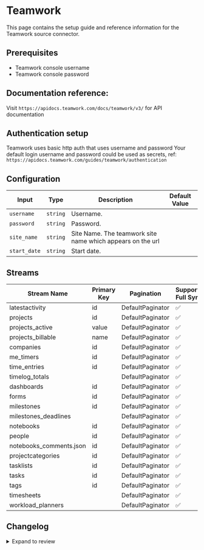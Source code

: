 # Teamwork

This page contains the setup guide and reference information for the Teamwork source connector.

## Prerequisites

- Teamwork console username
- Teamwork console password

## Documentation reference:
Visit `https://apidocs.teamwork.com/docs/teamwork/v3/` for API documentation

## Authentication setup

Teamwork uses basic http auth that uses username and password
Your default login username and password could be used as secrets, ref: `https://apidocs.teamwork.com/guides/teamwork/authentication`


## Configuration

| Input | Type | Description | Default Value |
|-------|------|-------------|---------------|
| `username` | `string` | Username.  |  |
| `password` | `string` | Password.  |  |
| `site_name` | `string` | Site Name. The teamwork site name which appears on the url |  |
| `start_date` | `string` | Start date.  |  |

## Streams
| Stream Name | Primary Key | Pagination | Supports Full Sync | Supports Incremental |
|-------------|-------------|------------|---------------------|----------------------|
| latestactivity | id | DefaultPaginator | ✅ |  ✅  |
| projects | id | DefaultPaginator | ✅ |  ✅  |
| projects_active | value | DefaultPaginator | ✅ |  ❌  |
| projects_billable | name | DefaultPaginator | ✅ |  ❌  |
| companies | id | DefaultPaginator | ✅ |  ✅  |
| me_timers | id | DefaultPaginator | ✅ |  ✅  |
| time_entries | id | DefaultPaginator | ✅ |  ✅  |
| timelog_totals |  | DefaultPaginator | ✅ |  ❌  |
| dashboards | id | DefaultPaginator | ✅ |  ✅  |
| forms | id | DefaultPaginator | ✅ |  ✅  |
| milestones | id | DefaultPaginator | ✅ |  ✅  |
| milestones_deadlines |  | DefaultPaginator | ✅ |  ❌  |
| notebooks | id | DefaultPaginator | ✅ |  ✅  |
| people | id | DefaultPaginator | ✅ |  ❌  |
| notebooks_comments.json | id | DefaultPaginator | ✅ |  ✅  |
| projectcategories | id | DefaultPaginator | ✅ |  ❌  |
| tasklists | id | DefaultPaginator | ✅ |  ✅  |
| tasks | id | DefaultPaginator | ✅ |  ✅  |
| tags | id | DefaultPaginator | ✅ |  ❌  |
| timesheets |  | DefaultPaginator | ✅ |  ❌  |
| workload_planners |  | DefaultPaginator | ✅ |  ❌  |

## Changelog

<details>
  <summary>Expand to review</summary>

| Version | Date | Pull Request | Subject |
| ------------------ | ------------ | --- | ---------------- |
| 0.0.21 | 2025-04-12 | [57993](https://github.com/airbytehq/airbyte/pull/57993) | Update dependencies |
| 0.0.20 | 2025-04-05 | [57479](https://github.com/airbytehq/airbyte/pull/57479) | Update dependencies |
| 0.0.19 | 2025-03-29 | [56813](https://github.com/airbytehq/airbyte/pull/56813) | Update dependencies |
| 0.0.18 | 2025-03-22 | [56273](https://github.com/airbytehq/airbyte/pull/56273) | Update dependencies |
| 0.0.17 | 2025-03-08 | [55615](https://github.com/airbytehq/airbyte/pull/55615) | Update dependencies |
| 0.0.16 | 2025-03-01 | [55131](https://github.com/airbytehq/airbyte/pull/55131) | Update dependencies |
| 0.0.15 | 2025-02-22 | [54533](https://github.com/airbytehq/airbyte/pull/54533) | Update dependencies |
| 0.0.14 | 2025-02-15 | [54105](https://github.com/airbytehq/airbyte/pull/54105) | Update dependencies |
| 0.0.13 | 2025-02-08 | [53521](https://github.com/airbytehq/airbyte/pull/53521) | Update dependencies |
| 0.0.12 | 2025-02-01 | [53106](https://github.com/airbytehq/airbyte/pull/53106) | Update dependencies |
| 0.0.11 | 2025-01-25 | [52382](https://github.com/airbytehq/airbyte/pull/52382) | Update dependencies |
| 0.0.10 | 2025-01-18 | [51988](https://github.com/airbytehq/airbyte/pull/51988) | Update dependencies |
| 0.0.9 | 2025-01-11 | [51399](https://github.com/airbytehq/airbyte/pull/51399) | Update dependencies |
| 0.0.8 | 2024-12-28 | [50758](https://github.com/airbytehq/airbyte/pull/50758) | Update dependencies |
| 0.0.7 | 2024-12-21 | [50362](https://github.com/airbytehq/airbyte/pull/50362) | Update dependencies |
| 0.0.6 | 2024-12-14 | [49757](https://github.com/airbytehq/airbyte/pull/49757) | Update dependencies |
| 0.0.5 | 2024-12-12 | [49429](https://github.com/airbytehq/airbyte/pull/49429) | Update dependencies |
| 0.0.4 | 2024-12-11 | [49119](https://github.com/airbytehq/airbyte/pull/49119) | Starting with this version, the Docker image is now rootless. Please note that this and future versions will not be compatible with Airbyte versions earlier than 0.64 |
| 0.0.3 | 2024-11-04 | [48149](https://github.com/airbytehq/airbyte/pull/48149) | Update dependencies |
| 0.0.2 | 2024-10-28 | [47552](https://github.com/airbytehq/airbyte/pull/47552) | Update dependencies |
| 0.0.1 | 2024-09-05 | [45155](https://github.com/airbytehq/airbyte/pull/45155) | Initial release by [@btkcodedev](https://github.com/btkcodedev) via Connector Builder |

</details>
